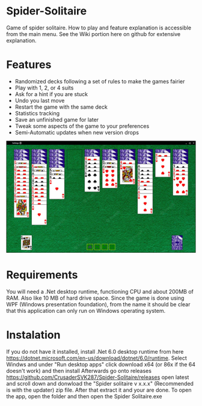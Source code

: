 # Spider-Solitaire

Game of spider solitaire.
How to play and feature explanation is accessible from the main menu.
See the Wiki portion here on github for extensive explanation.

# Features
* Randomized decks following a set of rules to make the games fairier
* Play with 1, 2, or 4 suits
* Ask for a hint if you are stuck
* Undo you last move
* Restart the game with the same deck
* Statistics tracking
* Save an unfinished game for later
* Tweak some aspects of the game to your preferences
* Semi-Automatic updates when new version drops

![](assets/banner.jpg)

# Requirements

You will need a .Net desktop runtime, functioning CPU and about 200MB of RAM. Also like 10 MB of hard drive space.
Since the game is done using WPF (Windows presentation foundation), from the name it should be clear that
this application can only run on Windows operating system.

# Instalation

If you do not have it installed, install .Net 6.0 desktop runtime from here https://dotnet.microsoft.com/en-us/download/dotnet/6.0/runtime.
Select Windws and under "Run desktop apps" click download x64 (or 86x if the 64 doesn't work) and then install
Afterwards go onto releases https://github.com/CrusaderSVK287/Spider-Solitaire/releases open latest and scroll down and donwload the "Spider solitaire v x.x.x" 
(Recommended is with the updater)
zip file. After that extract it and your are done.
To open the app, open the folder and then open the Spider Solitaire.exe

